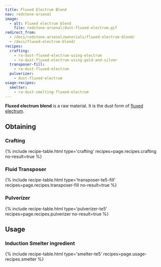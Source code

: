 ```yaml
---
title: Fluxed Electrum Blend
nav: redstone-arsenal
image:
  - alt: Fluxed electrum blend
    file: redstone-arsenal/dust-fluxed-electrum.gif
redirect_from:
  - /docs/redstone-arsenal/materials/fluxed-electrum-blend/
  - /docs/fluxed-electrum-blend/
recipes:
  crafting:
    - ra-dust-fluxed-electrum-using-electrum
    - ra-dust-fluxed-electrum-using-gold-and-silver
  transposer-fill:
    - ra-dust-fluxed-electrum
  pulverizer:
    - dust-fluxed-electrum
usage-recipes:
  smelter:
    - ra-dust-smelting-fluxed-electrum
---
```


**Fluxed electrum blend** is a raw material. It is the dust form of [fluxed
electrum](/docs/redstone-arsenal/fluxed-electrum-ingot/).


Obtaining
---------

### Crafting
{% include recipe-table.html type='crafting' recipes=page.recipes.crafting no-result=true %}

### Fluid Transposer
{% include recipe-table.html type='transposer-te5-fill' recipes=page.recipes.transposer-fill no-result=true %}

### Pulverizer
{% include recipe-table.html type='pulverizer-te5' recipes=page.recipes.pulverizer no-result=true %}


Usage
-----

### Induction Smelter ingredient
{% include recipe-table.html type='smelter-te5' recipes=page.usage-recipes.smelter %}
